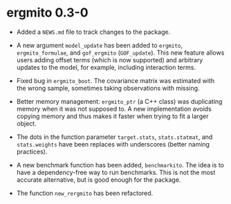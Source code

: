 # ergmito 0.3-0

* Added a `NEWS.md` file to track changes to the package.

* A new argument `model_update` has been added to `ergmito`, `ergmito_formulae`,
  and `gof_ergmito` (`GOF_update`). This new feature allows users adding
  offset terms (which is now supported) and arbitrary updates to the model,
  for example, including interaction terms.

* Fixed bug in `ergmito_boot`. The covariance matrix was estimated with the
  wrong sample, sometimes taking observations with missing.

* Better memory management: `ergmito_ptr` (a C++ class) was duplicating memory
  when it was not supposed to. A new implementation avoids copying memory and
  thus makes it faster when trying to fit a larger object.

* The dots in the function parameter `target.stats`, `stats.statmat`, and
  `stats.weights` have been replaces with underscores (better naming practices).
  
* A new benchmark function has been added, `benchmarkito`. The idea is to have
  a dependency-free way to run benchmarks. This is not the most accurate 
  alternative, but is good enough for the package.
  
* The function `new_rergmito` has been refactored.
